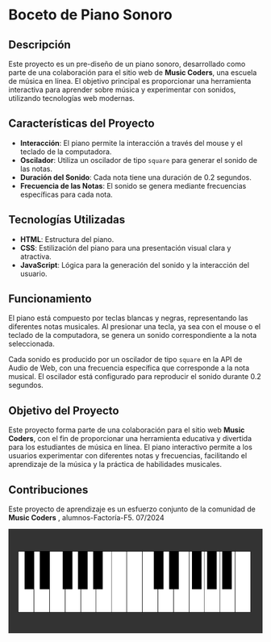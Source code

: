 # Boceto de Piano Sonoro

## Descripción

Este proyecto es un pre-diseño de un piano sonoro, desarrollado como parte de una colaboración para el sitio web de **Music Coders**, una escuela de música en línea. El objetivo principal es proporcionar una herramienta interactiva para aprender sobre música y experimentar con sonidos, utilizando tecnologías web modernas.

## Características del Proyecto

- **Interacción**: El piano permite la interacción a través del mouse y el teclado de la computadora.
- **Oscilador**: Utiliza un oscilador de tipo `square` para generar el sonido de las notas.
- **Duración del Sonido**: Cada nota tiene una duración de 0.2 segundos.
- **Frecuencia de las Notas**: El sonido se genera mediante frecuencias específicas para cada nota.

## Tecnologías Utilizadas

- **HTML**: Estructura del piano.
- **CSS**: Estilización del piano para una presentación visual clara y atractiva.
- **JavaScript**: Lógica para la generación del sonido y la interacción del usuario.

## Funcionamiento

El piano está compuesto por teclas blancas y negras, representando las diferentes notas musicales. Al presionar una tecla, ya sea con el mouse o el teclado de la computadora, se genera un sonido correspondiente a la nota seleccionada.

Cada sonido es producido por un oscilador de tipo `square` en la API de Audio de Web, con una frecuencia específica que corresponde a la nota musical. El oscilador está configurado para reproducir el sonido durante 0.2 segundos.

## Objetivo del Proyecto

Este proyecto forma parte de una colaboración para el sitio web **Music Coders**, con el fin de proporcionar una herramienta educativa y divertida para los estudiantes de música en línea. El piano interactivo permite a los usuarios experimentar con diferentes notas y frecuencias, facilitando el aprendizaje de la música y la práctica de habilidades musicales.

## Contribuciones

Este proyecto de aprendizaje es un esfuerzo conjunto de la comunidad de **Music Coders** , alumnos-Factoría-F5.
07/2024

![Piano-sonoro](piano-sonoro-readme.png)

